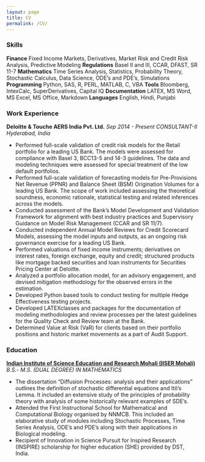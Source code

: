 ```yaml
---
layout: page
title: CV
permalink: /CV/
---
```

### Skills
**Finance** Fixed Income Markets, Derivatives, Market Risk and Credit Risk Analysis, Predictive Modeling
**Regulations** Basel II and III, CCAR, DFAST, SR 11-7
**Mathematics** Time Series Analysis, Statistics, Probability Theory, Stochastic Calculus, Data Science, ODE’s and PDE’s, Simulations
**Programming** Python, SAS, R, PERL, MATLAB, C, VBA
**Tools** Bloomberg, IntexCalc, SuperDerivatives, Capital IQ
**Documentation** LATEX, MS Word, MS Excel, MS Office, Markdown
**Languages** English, Hindi, Punjabi

### Work Experience
**Deloitte & Touche AERS India Pvt. Ltd.**                              _Sep 2014 - Present_
_CONSULTANT-II Hyderabad, India_

* Performed full-scale validation of credit risk models for the Retail portfolio for a leading US Bank. The models were assessed for
compliance with Basel 3, BCC13-5 and 14-3 guidelines. The data and modeling techniques were assessed for special treatment
of the low default portfolios.
* Performed full-scale validation of forecasting models for Pre-Provisions Net Revenue (PPNR) and Balance Sheet (BSM) Origination
Volumes for a leading US Bank. The scope of work included assessing the theoretical soundness, economic rationale, statistical
testing and related inferences across the models.
* Conducted assessment of the Bank’s Model Development and Validation Framework for alignment with best industry practices
and Supervisory Guidance on Model Risk Management (CCAR and SR 11/7).
* Conducted independent Annual Model Reviews for Credit Scorecard Models, assessing the model inputs and outputs, as an ongoing
risk governance exercise for a leading US Bank.
* Performed valuations of fixed income instruments; derivatives on interest rates, foreign exchange, equity and credit; structured
products like mortgage backed securities and loan instruments for Securities Pricing Center at Deloitte.
* Analyzed a portfolio allocation model, for an advisory engagement, and devised mitigation methodology for the observed errors
in the estimation.
* Developed Python based tools to conduct testing for multiple Hedge Effectiveness testing projects.
* Developed LATEXclasses and packages for the documentation of modeling methodologies and review processes per the latest
guidelines for the Quality Check and Review team at the Bank.
* Determined Value at Risk (VaR) for clients based on their portfolio positions and historic market movements as a part of Audit
Support.

### Education
**[Indian Institute of Science Education and Research Mohali (IISER Mohali)](www.iisermohali.ac.in)**
_B.S.- M.S. (DUAL DEGREE) IN MATHEMATICS_

* The dissertation “Diffusion Processes: analysis and their applications” outlines the definition of stochastic differential equations
and Itô’s Lemma. It included an extensive study of the principles of probability theory with analysis of some historically relevant
examples of SDE’s.
* Attended the First Instructional School for Mathematical and Computational Biology organised by NNMCB. This included an elaborative
study of modules including Stochastic Processes, Time Series Analysis, ODE’s and PDE’s along with their applications in
Biological modeling.
* Recipient of Innovation in Science Pursuit for Inspired Research (INSPIRE) scholarship for higher education (SHE) provided by
DST, India.

